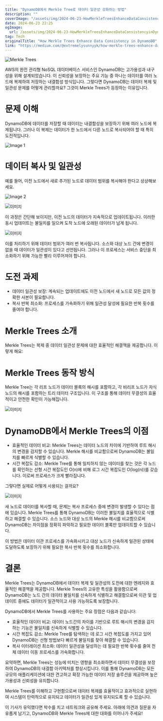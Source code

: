 ```yaml
---
title: "DynamoDB에서 Merkle Tree로 데이터 일관성 강화하는 방법"
description: ""
coverImage: "/assets/img/2024-06-23-HowMerkleTreesEnhanceDataConsistencyinDynamoDB_0.png"
date: 2024-06-23 22:25
ogImage:
  url: /assets/img/2024-06-23-HowMerkleTreesEnhanceDataConsistencyinDynamoDB_0.png
tag: Tech
originalTitle: "How Merkle Trees Enhance Data Consistency in DynamoDB"
link: "https://medium.com/@extremelysunnyyk/how-merkle-trees-enhance-data-consistency-in-dynamodb-abdf215f5f28"
---
```


![Merkle Trees](/assets/img/2024-06-23-HowMerkleTreesEnhanceDataConsistencyinDynamoDB_0.png)

AWS의 완전 관리형 NoSQL 데이터베이스 서비스인 DynamoDB는 고가용성과 내구성을 위해 설계되었습니다. 이 신뢰성을 보장하는 주요 기능 중 하나는 데이터를 여러 노드에 복제하여 저장하는 내결함성 방식입니다. 그렇다면 DynamoDB는 데이터 복제 및 일관성 문제를 어떻게 관리할까요? 그것이 Merkle Trees가 등장하는 이유입니다.

# 문제 이해

DynamoDB에 데이터를 저장할 때 데이터는 내결함성을 보장하기 위해 여러 노드에 복제됩니다. 그러나 이 복제는 데이터가 한 노드에서 다른 노드로 복사되어야 할 때 특히 도전적입니다.

<div class="content-ad"></div>

![Image 1](/assets/img/2024-06-23-HowMerkleTreesEnhanceDataConsistencyinDynamoDB_1.png)

# 데이터 복사 및 일관성

예를 들어, 이전 노드에서 새로 추가된 노드로 데이터 범위를 복사해야 한다고 상상해보세요.

![Image 2](/assets/img/2024-06-23-HowMerkleTreesEnhanceDataConsistencyinDynamoDB_2.png)

<div class="content-ad"></div>

![이미지](/assets/img/2024-06-23-HowMerkleTreesEnhanceDataConsistencyinDynamoDB_3.png)

이 과정은 간단해 보이지만, 이전 노드의 데이터가 지속적으로 업데이트됩니다. 이러한 동시 업데이트는 불일치를 일으켜 도착 노드에 오래된 데이터가 남게 됩니다.

![이미지](/assets/img/2024-06-23-HowMerkleTreesEnhanceDataConsistencyinDynamoDB_4.png)

이를 처리하기 위해 데이터 범위가 여러 번 복사됩니다. 소스와 대상 노드 간에 변경이 없을 때 데이터가 일관성이 있다고 선언됩니다. 그러나 이 프로세스는 서비스 중단을 최소화하기 위해 가능한 빨리 이루어져야 합니다.

<div class="content-ad"></div>

# 도전 과제

- 데이터 일관성 보장: 계속되는 업데이트에도 이전 노드에서 새 노드로 모든 값의 정확한 사본이 필요합니다.
- 복사 반복 최소화: 프로세스를 가속화하기 위해 일관성 달성에 필요한 반복 횟수를 줄여야 합니다.

# Merkle Trees 소개

Merkle Trees는 복제 중 데이터 일관성 문제에 대한 효율적인 해결책을 제공합니다. 이렇게 해요:

<div class="content-ad"></div>

# Merkle Trees 동작 방식

Merkle Tree는 각 리프 노드가 데이터 블록의 해시를 포함하고, 각 비리프 노드가 자식 노드의 해시를 포함하는 트리 데이터 구조입니다. 이 구조를 통해 데이터 무결성의 효율적이고 안전한 확인이 가능해집니다.

![이미지](/assets/img/2024-06-23-HowMerkleTreesEnhanceDataConsistencyinDynamoDB_5.png)

# DynamoDB에서 Merkle Trees의 이점

<div class="content-ad"></div>

- 효율적인 데이터 비교: Merkle Trees는 데이터 노드의 차이에 기반하여 루트 해시의 변경을 감지할 수 있습니다. Merkle 해시를 비교함으로써 DynamoDB는 불일치를 빠르게 식별할 수 있습니다.
- 시간 복잡도 감소: Merkle Tree를 통해 일치하지 않는 데이터를 찾는 것은 각 노드를 확인하는 선형 시간 복잡도인 O(n)에 비해 로그 시간 복잡도인 O(log(n))를 갖습니다. 이로써 프로세스가 크게 빨라집니다.

그렇다면 실제로 어떻게 사용되는 걸까요?

![이미지](/assets/img/2024-06-23-HowMerkleTreesEnhanceDataConsistencyinDynamoDB_6.png)

새 노드로 데이터를 복사할 때, 문제는 복사 프로세스 중에 변경이 발생할 수 있다는 점에 있습니다. Merkle Trees를 통해 DynamoDB는 이러한 불일치를 효율적으로 식별하고 해결할 수 있습니다. 소스 노드와 대상 노드의 Merkle 해시를 비교함으로써 DynamoDB는 차이점을 정확히 파악하고 필요한 데이터 블록만 업데이트할 수 있습니다.

<div class="content-ad"></div>

이 방법은 데이터 이관 프로세스를 가속화시키고 대상 노드가 신속하게 일관된 상태에 도달하도록 보장하기 위해 필요한 복사 반복 횟수를 최소화합니다.

# 결론

Merkle Trees는 DynamoDB에서 데이터 복제 및 일관성의 도전에 대한 엔레지와 효율적인 해결책을 제공합니다. Merkle Trees의 고유한 특성을 활용함으로써 DynamoDB는 노드 간의 데이터 불일치를 신속하게 식별하고 해결함으로써 이관 및 업데이트 중에도 데이터가 일관적이고 사용 가능하도록 보장합니다.

DynamoDB에서 Merkle Trees를 사용하는 주요 장점은 다음과 같습니다:

<div class="content-ad"></div>

- 효율적인 데이터 비교: 데이터 노드간의 차이를 기반으로 루트 해시의 변경을 감지하는 기능은 불일치를 신속하게 식별할 수 있습니다.
- 시간 복잡도 감소: Merkle Tree를 탐색하는 데 로그 시간 복잡도를 가지고 있어 DynamoDB는 선형 방법보다 빠르게 불일치를 찾아 해결할 수 있습니다.
- 복사 이터레이션 최소화: 데이터 일관성을 달성하는 데 필요한 반복 횟수를 줄여 전체 데이터 이동 프로세스를 가속화합니다.

요약하면, Merkle Trees는 성능에 미치는 영향을 최소화하면서 데이터 무결성을 보장하여 DynamoDB의 내결함 아키텍처를 향상시킵니다. 이를 통해 DynamoDB는 모든 규모의 애플리케이션에 대한 견고하고 확장 가능한 데이터 저장 솔루션을 제공하며 높은 가용성과 신뢰성을 유지합니다.

Merkle Trees를 이해하고 구현함으로써 데이터 복제를 효율적이고 효과적으로 실현하여 시스템이 탄력적으로 유지되고 데이터가 일관성 있게 유지되도록 할 수 있습니다.

이 기사가 유익했다면 박수를 치고 네트워크와 공유해 주세요. 아래에 의견과 질문을 자유롭게 남기고, DynamoDB와 Merkle Trees에 대한 대화를 이어나가 주세요!
